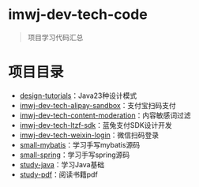 # imwj-dev-tech-code
> 项目学习代码汇总

# 项目目录
* [design-tutorials](design-tutorials)：Java23种设计模式
* [imwj-dev-tech-alipay-sandbox](imwj-dev-tech-alipay-sandbox)：支付宝扫码支付
* [imwj-dev-tech-content-moderation](imwj-dev-tech-content-moderation)：内容敏感词过滤
* [imwj-dev-tech-ltzf-sdk](imwj-dev-tech-ltzf-sdk)：蓝兔支付SDK设计开发
* [imwj-dev-tech-weixin-login](imwj-dev-tech-weixin-login)：微信扫码登录
* [small-mybatis](small-mybatis)：学习手写mybatis源码
* [small-spring](small-spring)：学习手写spring源码
* [study-java](study-java)：学习Java基础
* [study-pdf](study-pdf)：阅读书籍pdf

